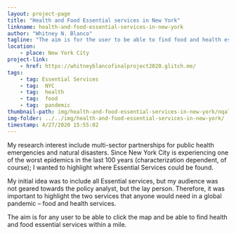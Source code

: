 ```yaml
---
layout: project-page
title: "Health and Food Essential services in New York"
linkname: health-and-food-essential-services-in-new-york
author: "Whitney N. Blanco"
tagline: "The aim is for the user to be able to find food and health essential services within a mile based upon any NYC location."
location:
    - place: New York City
project-link:
    - href: https://whitneyblancofinalproject2020.glitch.me/
tags:
    - tag: Essential Services
    - tag:  NYC
    - tag:  health
    - tag:  food
    - tag:  pandemic
thumbnail-path: img/health-and-food-essential-services-in-new-york/nqalnMr.jpg
img-folder: ../../img/health-and-food-essential-services-in-new-york/
timestamp: 4/27/2020 15:55:02
---
```

My research interest include multi-sector partnerships for public health emergencies and natural disasters. Since New York City is experiencing one of the worst epidemics in the last 100 years (characterization dependent, of course); I wanted to highlight where Essential Services could be found.

My initial idea was to include all Essential services, but my audience was not geared towards the policy analyst, but the lay person. Therefore, it was important to highlight the two services that anyone would need in a global pandemic – food and health services.

The aim is for any user to be able to click the map and be able to find health and food essential services within a mile. 
